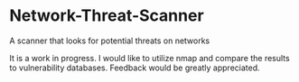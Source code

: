 # Network-Threat-Scanner
A scanner that looks for potential threats on networks


It is a work in progress. I would like to utilize nmap and compare the results to vulnerability databases. 
Feedback would be greatly appreciated. 
